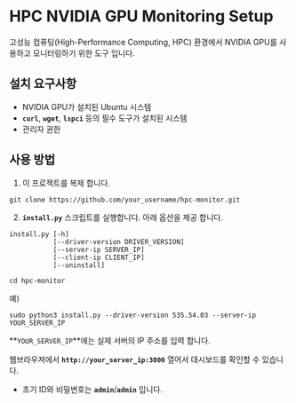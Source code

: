 # **HPC NVIDIA GPU Monitoring Setup**

고성능 컴퓨팅(High-Performance Computing, HPC) 환경에서 NVIDIA GPU를 사용하고 모니터링하기 위한 도구 입니다.

## **설치 요구사항**

- NVIDIA GPU가 설치된 Ubuntu 시스템
- **`curl`**, **`wget`**, **`lspci`** 등의 필수 도구가 설치된 시스템
- 관리자 권한

## **사용 방법**

1. 이 프로젝트를 복제 합니다.

```
git clone https://github.com/your_username/hpc-monitor.git
```

2. **`install.py`** 스크립트를 실행합니다.
아래 옵션을 제공 합니다.
```
install.py [-h]
           [--driver-version DRIVER_VERSION]
           [--server-ip SERVER_IP]
           [--client-ip CLIENT_IP]
           [--uninstall]
```

```
cd hpc-monitor
```

예)
```
sudo python3 install.py --driver-version 535.54.03 --server-ip YOUR_SERVER_IP
```

**`YOUR_SERVER_IP`**에는 실제 서버의 IP 주소를 입력 합니다.

웹브라우져에서 **`http://your_server_ip:3000`** 열어서 대시보드를 확인할 수 있습니다.
- 초기 ID와 비밀번호는 **`admin`**/**`admin`** 입니다.